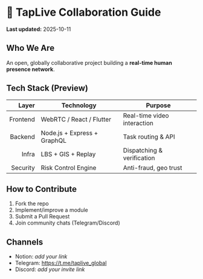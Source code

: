 # 🤝 TapLive Collaboration Guide

**Last updated:** 2025-10-11

## Who We Are
An open, globally collaborative project building a **real-time human presence network**.

## Tech Stack (Preview)
| Layer     | Technology                     | Purpose                           |
|----------:|--------------------------------|-----------------------------------|
| Frontend  | WebRTC / React / Flutter       | Real-time video interaction       |
| Backend   | Node.js + Express + GraphQL    | Task routing & API                |
| Infra     | LBS + GIS + Replay             | Dispatching & verification        |
| Security  | Risk Control Engine            | Anti-fraud, geo trust             |

## How to Contribute
1. Fork the repo  
2. Implement/improve a module  
3. Submit a Pull Request  
4. Join community chats (Telegram/Discord)

## Channels
- Notion: _add your link_
- Telegram: https://t.me/taplive_global
- Discord: _add your invite link_
